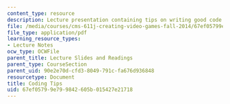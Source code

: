 ```yaml
---
content_type: resource
description: Lecture presentation containing tips on writing good code.
file: /media/courses/cms-611j-creating-video-games-fall-2014/67ef05799e799842605b015427e21718_MITCMS_611JF14_Coding_Tips.pdf
file_type: application/pdf
learning_resource_types:
- Lecture Notes
ocw_type: OCWFile
parent_title: Lecture Slides and Readings
parent_type: CourseSection
parent_uid: 90e2e70d-cfd3-8049-791c-fa676d936848
resourcetype: Document
title: Coding Tips
uid: 67ef0579-9e79-9842-605b-015427e21718
---
```

